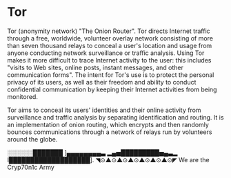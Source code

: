 # Tor

Tor (anonymity network) "The Onion Router". Tor directs Internet traffic through a free, worldwide, volunteer overlay network consisting of more than seven thousand relays to conceal a user's location and usage from anyone conducting network surveillance or traffic analysis. Using Tor makes it more difficult to trace Internet activity to the user: this includes "visits to Web sites, online posts, instant messages, and other communication forms". The intent for Tor's use is to protect the personal privacy of its users, as well as their freedom and ability to conduct confidential communication by keeping their Internet activities from being monitored.

Tor aims to conceal its users' identities and their online activity from surveillance and traffic analysis by separating identification and routing. It is an implementation of onion routing, which encrypts and then randomly bounces communications through a network of relays run by volunteers around the globe.

░░░░░░███████ ]▄▄▄▄▄▄▄▄▃
▂▄▅█████████▅▄▃▂
I███████████████████].
◥⊙▲⊙▲⊙▲⊙▲⊙▲⊙▲⊙◤
We are the Cryp70n1c Army
